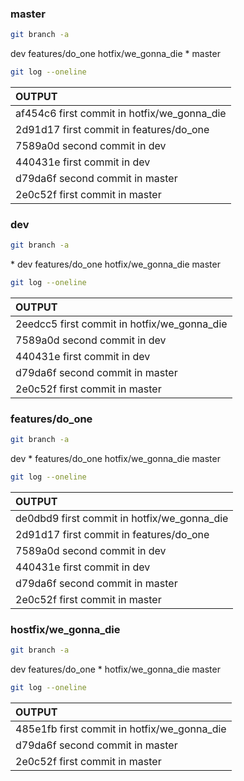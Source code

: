 ### master
```bash
git branch -a
```

 dev
  features/do_one
  hotfix/we_gonna_die
\* master

```bash
git log --oneline
```
|  OUTPUT |
| :------------ |
|  af454c6 first commit in hotfix/we_gonna_die |
| 2d91d17 first commit in features/do_one  |
|  7589a0d second commit in dev |
|  440431e first commit in dev |
|  d79da6f second commit in master |
| 2e0c52f first commit in master|


### dev

```bash
git branch -a
```

\* dev
  features/do_one
  hotfix/we_gonna_die
  master

```bash
git log --oneline
```
|  OUTPUT |
| :------------ |
|2eedcc5 first commit in hotfix/we_gonna_die|
|7589a0d second commit in dev|
|440431e first commit in dev|
|d79da6f second commit in master|
|2e0c52f first commit in master|

### features/do_one

```bash
git branch -a
```

  dev
\* features/do_one
  hotfix/we_gonna_die
  master

```bash
git log --oneline
```
|OUTPUT|
| :------------ |
|de0dbd9 first commit in hotfix/we_gonna_die|
|2d91d17 first commit in features/do_one|
|7589a0d second commit in dev|
|440431e first commit in dev|
|d79da6f second commit in master|
|2e0c52f first commit in master|

### hostfix/we_gonna_die

```bash
git branch -a
```
  dev
  features/do_one
\* hotfix/we_gonna_die
  master

```bash
git log --oneline
```
|OUTPUT|
| :------------ |
|485e1fb first commit in hotfix/we_gonna_die|
|d79da6f second commit in master|
|2e0c52f first commit in master|
